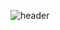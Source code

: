 ![header](https://capsule-render.vercel.app/api?type=soft&color=0:5B268D,100:4488A2&height=300&section=header&text=Welcome%20Jiwon's%20Github&fontSize=60&fontColor=FFFFFF)
